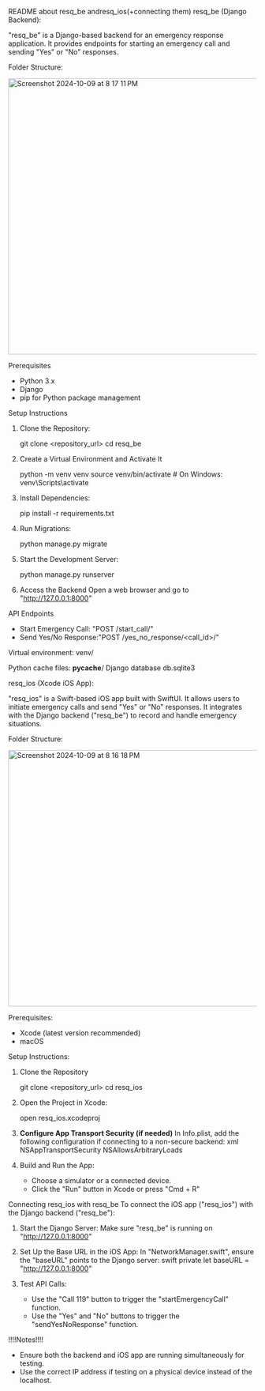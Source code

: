 README about resq_be andresq_ios(+connecting them)
resq_be (Django Backend):

"resq_be" is a Django-based backend for an emergency response application. It provides endpoints for starting an emergency call and sending "Yes" or "No" responses.

 Folder Structure:

<img width="559" alt="Screenshot 2024-10-09 at 8 17 11 PM" src="https://github.com/user-attachments/assets/749311cb-467d-4a9a-887e-3c6024cab277">


 Prerequisites
- Python 3.x
- Django
- pip for Python package management

Setup Instructions
1. Clone the Repository:
  
   git clone <repository_url>
   cd resq_be
   

2. Create a Virtual Environment and Activate It

   python -m venv venv
   source venv/bin/activate  # On Windows: venv\Scripts\activate


3. Install Dependencies:

   pip install -r requirements.txt


4. Run Migrations:
   
   python manage.py migrate


5. Start the Development Server:
  
   python manage.py runserver


6. Access the Backend
   Open a web browser and go to  "http://127.0.0.1:8000"

 API Endpoints
- Start Emergency Call: "POST /start_call/"
- Send Yes/No Response:"POST /yes_no_response/<call_id>/"


Virtual environment:
venv/

Python cache files:
__pycache__/
Django database
db.sqlite3


 resq_ios (Xcode iOS App):

"resq_ios" is a Swift-based iOS app built with SwiftUI. It allows users to initiate emergency calls and send "Yes" or "No" responses. It integrates with the Django backend ("resq_be") to record and handle emergency situations.

 Folder Structure:
       
<img width="519" alt="Screenshot 2024-10-09 at 8 16 18 PM" src="https://github.com/user-attachments/assets/14929471-ac52-4819-8764-e5fb477b0a80">

Prerequisites:
- Xcode (latest version recommended)
- macOS

Setup Instructions:
1. Clone the Repository

   git clone <repository_url>
   cd resq_ios
   
2. Open the Project in Xcode:

   open resq_ios.xcodeproj
   
3. **Configure App Transport Security (if needed)**
   In Info.plist, add the following configuration if connecting to a non-secure backend:
xml
   <key>NSAppTransportSecurity</key>
   <dict>
       <key>NSAllowsArbitraryLoads</key>
       <true/>
   </dict>
   
4. Build and Run the App:
   - Choose a simulator or a connected device.
   - Click the "Run" button in Xcode or press "Cmd + R"

 Connecting resq_ios with resq_be
To connect the iOS app ("resq_ios") with the Django backend ("resq_be"):

1. Start the Django Server:
   Make sure "resq_be" is running on "http://127.0.0.1:8000"

2. Set Up the Base URL in the iOS App:
   In "NetworkManager.swift", ensure the "baseURL" points to the Django server:
swift
   private let baseURL = "http://127.0.0.1:8000"
   
3. Test API Calls:
   - Use the "Call 119" button to trigger the "startEmergencyCall" function.
   - Use the "Yes" and "No" buttons to trigger the "sendYesNoResponse" function.

!!!!Notes!!!!

- Ensure both the backend and iOS app are running simultaneously for testing.
- Use the correct IP address if testing on a physical device instead of the localhost.
